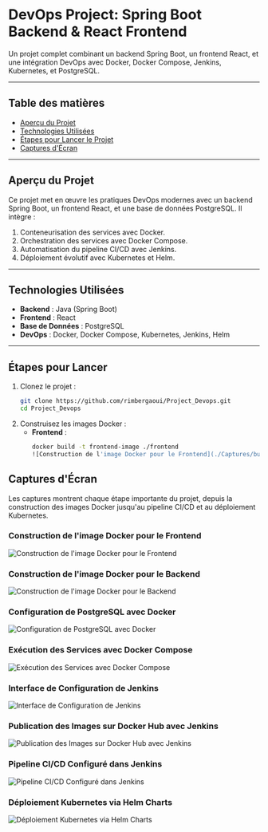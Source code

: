 # **DevOps Project: Spring Boot Backend & React Frontend**

Un projet complet combinant un backend Spring Boot, un frontend React, et une intégration DevOps avec Docker, Docker Compose, Jenkins, Kubernetes, et PostgreSQL.

---

## **Table des matières**
- [Aperçu du Projet](#aperçu-du-projet)
- [Technologies Utilisées](#technologies-utilisées)
- [Étapes pour Lancer le Projet](#étapes-pour-lancer-le-projet)
- [Captures d'Écran](#captures-décran)

---

## **Aperçu du Projet**

Ce projet met en œuvre les pratiques DevOps modernes avec un backend Spring Boot, un frontend React, et une base de données PostgreSQL. Il intègre :

1. Conteneurisation des services avec Docker.
2. Orchestration des services avec Docker Compose.
3. Automatisation du pipeline CI/CD avec Jenkins.
4. Déploiement évolutif avec Kubernetes et Helm.

---


## **Technologies Utilisées**
- **Backend** : Java (Spring Boot)
- **Frontend** : React
- **Base de Données** : PostgreSQL
- **DevOps** : Docker, Docker Compose, Kubernetes, Jenkins, Helm

---

## **Étapes pour Lancer**
1. Clonez le projet :
   ```bash
   git clone https://github.com/rimbergaoui/Project_Devops.git
   cd Project_Devops

2. Construisez les images Docker :
   - **Frontend** :
     ```bash
     docker build -t frontend-image ./frontend
     ![Construction de l'image Docker pour le Frontend](./Captures/build_frontend.png)

## **Captures d'Écran**
Les captures montrent chaque étape importante du projet, depuis la construction des images Docker jusqu'au pipeline CI/CD et au déploiement Kubernetes.
### Construction de l'image Docker pour le Frontend
![Construction de l'image Docker pour le Frontend](./Captures/build_frontend.png)

### Construction de l'image Docker pour le Backend  
![Construction de l'image Docker pour le Backend](./Captures/build_back.png) 

### Configuration de PostgreSQL avec Docker  
![Configuration de PostgreSQL avec Docker](./Captures/postgres+docker.png)

### Exécution des Services avec Docker Compose  
![Exécution des Services avec Docker Compose](./Captures/docker_compose.png)  

### Interface de Configuration de Jenkins  
![Interface de Configuration de Jenkins](./Captures/jenckins.png)  

### Publication des Images sur Docker Hub avec Jenkins  
![Publication des Images sur Docker Hub avec Jenkins](./Captures/docker_hub+jenkins.png)  

### Pipeline CI/CD Configuré dans Jenkins  
![Pipeline CI/CD Configuré dans Jenkins](./Captures/pipline_jenkins.png) 

### Déploiement Kubernetes via Helm Charts  
![Déploiement Kubernetes via Helm Charts](./Captures/charts.png)  


   

